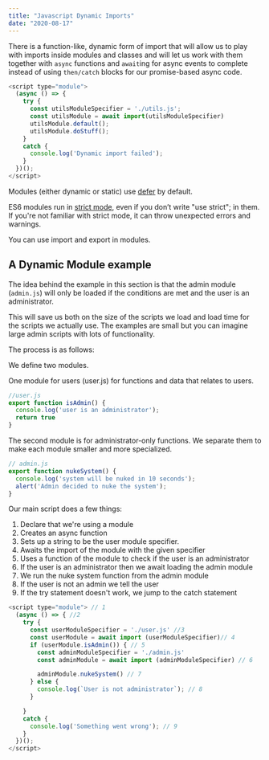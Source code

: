```yaml
---
title: "Javascript Dynamic Imports"
date: "2020-08-17"
---
```


There is a function-like, dynamic form of import that will allow us to play with imports inside modules and classes and will let us work with them together with `async` functions and `await`ing for async events to complete instead of using `then/catch` blocks for our promise-based async code.

```js
<script type="module">
  (async () => {
    try {
      const utilsModuleSpecifier = './utils.js';
      const utilsModule = await import(utilsModuleSpecifier)
      utilsModule.default();
      utilsModule.doStuff();
    }
    catch {
      console.log('Dynamic import failed');
    }
  })();
</script>
```

Modules (either dynamic or static) use [defer](https://developer.mozilla.org/en-US/docs/Web/HTML/Element/script#Attributes) by default.

ES6 modules run in [strict mode](https://developer.mozilla.org/en-US/docs/Web/JavaScript/Reference/Strict_mode), even if you don’t write "use strict"; in them. If you're not familiar with strict mode, it can throw unexpected errors and warnings.

You can use import and export in modules.

## A Dynamic Module example

The idea behind the example in this section is that the admin module (`admin.js`) will only be loaded if the conditions are met and the user is an administrator.

This will save us both on the size of the scripts we load and load time for the scripts we actually use. The examples are small but you can imagine large admin scripts with lots of functionality.

The process is as follows:

We define two modules.

One module for users (user.js) for functions and data that relates to users.

```js
//user.js
export function isAdmin() {
  console.log('user is an administrator');
  return true
}
```

The second module is for administrator-only functions. We separate them to make each module smaller and more specialized.

```js
// admin.js
export function nukeSystem() {
  console.log('system will be nuked in 10 seconds');
  alert('Admin decided to nuke the system');
}
```

Our main script does a few things:

1. Declare that we're using a module
2. Creates an async function
3. Sets up a string to be the user module specifier.
4. Awaits the import of the module with the given specifier
5. Uses a function of the module to check if the user is an administrator
6. If the user is an administrator then we await loading the admin module
7. We run the nuke system function from the admin module
8. If the user is not an admin we tell the user
9. If the try statement doesn't work, we jump to the catch statement

```javascript
<script type="module"> // 1
  (async () => { //2
    try {
      const userModuleSpecifier = './user.js' //3
      const userModule = await import (userModuleSpecifier)// 4
      if (userModule.isAdmin()) { // 5
        const adminModuleSpecifier = './admin.js' 
        const adminModule = await import (adminModuleSpecifier) // 6

        adminModule.nukeSystem() // 7
      } else {
        console.log(`User is not administrator`); // 8
      }

    }
    catch {
      console.log('Something went wrong'); // 9
    }
  })();
</script>
```
